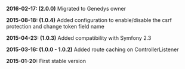 **2016-02-17: (2.0.0)**
    Migrated to Genedys owner

**2015-08-18: (1.0.4)**
    Added configuration to enable/disable the csrf protection and change token field name

**2015-04-23: (1.0.3)**
    Added compatibility with Symfony 2.3

**2015-03-16: (1.0.0 - 1.0.2)**
    Added route caching on ControllerListener

**2015-01-20:**
    First stable version
